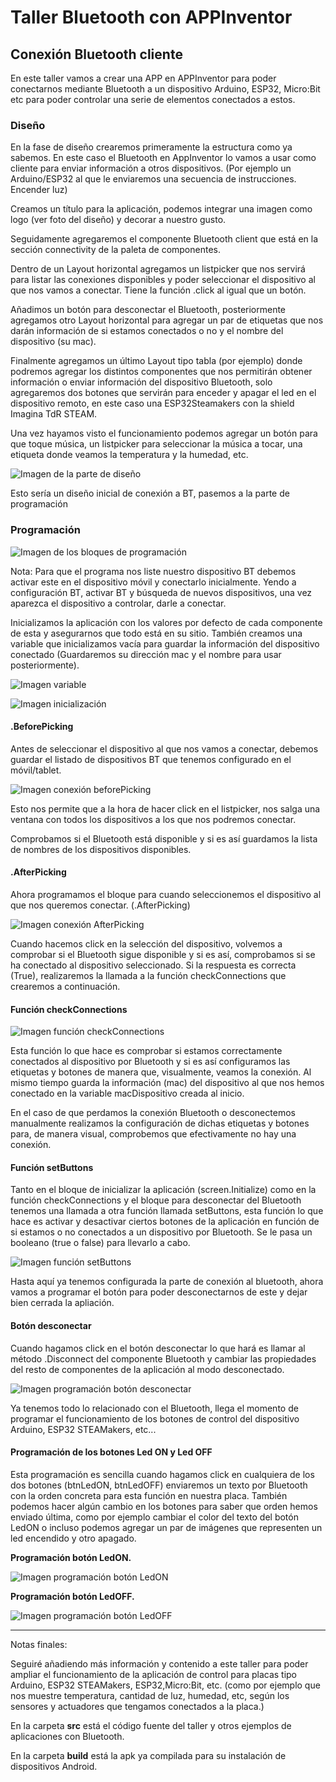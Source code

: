 # Taller Bluetooth con APPInventor

## Conexión Bluetooth cliente

En este taller vamos a crear una APP en APPInventor para poder conectarnos mediante Bluetooth a un dispositivo Arduino, ESP32, Micro:Bit etc para poder controlar una serie de elementos conectados a estos.

### Diseño

 En la fase de diseño crearemos primeramente la estructura como ya sabemos. En este caso el Bluetooth en AppInventor lo vamos a usar como cliente para enviar información a otros dispositivos. (Por ejemplo un Arduino/ESP32 al que le enviaremos una secuencia de instrucciones. Encender luz)

 Creamos un título para la aplicación, podemos integrar una imagen como logo (ver foto del diseño) y decorar a nuestro gusto.

 Seguidamente agregaremos el componente Bluetooth client que está en la sección connectivity de la paleta de componentes.

 Dentro de un Layout horizontal agregamos un listpicker que nos servirá para listar las conexiones disponibles y poder seleccionar el dispositivo al que nos vamos a conectar. Tiene la función .click al igual que un botón.

 Añadimos un botón para desconectar el Bluetooth, posteriormente agregamos otro Layout horizontal para agregar un par de etiquetas que nos darán información de si estamos conectados o no y el nombre del dispositivo (su mac).

 Finalmente agregamos un último Layout tipo tabla (por ejemplo) donde podremos agregar los distintos componentes que nos permitirán obtener información o enviar información del dispositivo Bluetooth, solo agregaremos dos botones que servirán para enceder y apagar el led en el dispositivo remoto, en este caso una ESP32Steamakers con la shield Imagina TdR STEAM.

 Una vez hayamos visto el funcionamiento podemos agregar un botón para que toque música, un listpicker para seleccionar la música a tocar, una etiqueta donde veamos la temperatura y la humedad, etc.

![Imagen de la parte de diseño](./img/Diseño_pantall_BT.png)

Esto sería un diseño inicial de conexión a BT, pasemos a la parte de programación

### Programación

![Imagen de los bloques de programación](./img/Programa_completo.png)

Nota: Para que el programa nos liste nuestro dispositivo BT debemos activar este en el dispositivo móvil y conectarlo inicialmente. Yendo a configuración BT, activar BT y búsqueda de nuevos dispositivos, una vez aparezca el dispositivo a controlar, darle a conectar.

Inicializamos la aplicación con los valores por defecto de cada componente de esta y asegurarnos que todo está en su sitio. También creamos una variable que inicializamos vacía para guardar la información del dispositivo conectado (Guardaremos su dirección mac y el nombre para usar posteriormente).

![Imagen variable](./img/variable.png)

![Imagen inicialización](./img/Inicializar_app.png)

#### .BeforePicking

Antes de seleccionar el dispositivo al que nos vamos a conectar, debemos guardar el listado de dispositivos BT que tenemos configurado en el móvil/tablet.

![Imagen conexión beforePicking ](./img/bloque_beforePicking.png)

Esto nos permite que a la hora de hacer click en el listpicker, nos salga una ventana con todos los dispositivos a los que nos podremos conectar.

Comprobamos si el Bluetooth está disponible y si es así guardamos la lista de nombres de los dispositivos disponibles.

#### .AfterPicking

Ahora programamos el bloque para cuando seleccionemos el dispositivo al que nos queremos conectar. (.AfterPicking)

![Imagen conexión AfterPicking](./img/bloque_AfterPicking.png)

Cuando hacemos click en la selección del dispositivo, volvemos a comprobar si el Bluetooth sigue disponible y si es así, comprobamos si se ha conectado al dispositivo seleccionado. Si la respuesta es correcta (True), realizaremos la llamada a la función checkConnections que crearemos a continuación.

#### Función checkConnections

![Imagen función checkConnections](./img/function_checkConnections.png)

Esta función lo que hace es comprobar si estamos correctamente conectados al dispositivo por Bluetooth y si es así configuramos las etiquetas y botones de manera que, visualmente, veamos la conexión. Al mismo tiempo guarda la información (mac) del dispositivo al que nos hemos conectado en la variable macDispositivo creada al inicio.

En el caso de que perdamos la conexión Bluetooth o desconectemos manualmente realizamos la configuración de dichas etiquetas y botones para, de manera visual, comprobemos que efectivamente no hay una conexión.

#### Función setButtons

Tanto en el bloque de inicializar la aplicación (screen.Initialize) como en la función checkConnections y el bloque para desconectar del Bluetooth tenemos una llamada a otra función llamada setButtons, esta función lo que hace es activar y desactivar ciertos botones de la aplicación en función de si estamos o no conectados a un dispositivo por Bluetooth. Se le pasa un booleano (true o false) para llevarlo a cabo.

![Imagen función setButtons](./img/function_setButtons.png)

Hasta aquí ya tenemos configurada la parte de conexión al bluetooth, ahora vamos a programar el botón para poder desconectarnos de este y dejar bien cerrada la apliación.

#### Botón desconectar

Cuando hagamos click en el botón desconectar lo que hará es llamar al método .Disconnect del componente Bluetooth y cambiar las propiedades del resto de componentes de la aplicación al modo desconectado.

![Imagen programación botón desconectar](./img/bloque_boton_desconectar.png)

Ya tenemos todo lo relacionado con el Bluetooth, llega el momento de programar el funcionamiento de los botones de control del dispositivo Arduino, ESP32 STEAMakers, etc...

#### Programación de los botones Led ON y Led OFF

Esta programación es sencilla cuando hagamos click en cualquiera de los dos botones (btnLedON, btnLedOFF) enviaremos un texto por Bluetooth con la orden concreta para esta función en nuestra placa. También podemos hacer algún cambio en los botones para saber que orden hemos enviado última, como por ejemplo cambiar el color del texto del botón LedON o incluso podemos agregar un par de imágenes que representen un led encendido y otro apagado.

__Programación botón LedON.__

![Imagen programación botón LedON](./img/bloque_boton_LedON.png)

__Programación botón LedOFF.__

![Imagen programación botón LedOFF](./img/bloque_boton_LedOFF.png)

________

Notas finales:

Seguiré añadiendo más información y contenido a este taller para poder ampliar el funcionamiento de la aplicación de control para placas tipo Arduino, ESP32 STEAMakers, ESP32,Micro:Bit, etc. (como por ejemplo que nos muestre temperatura, cantidad de luz, humedad, etc, según los sensores y actuadores que tengamos conectados a la placa.)

En la carpeta __src__ está el código fuente del taller y otros ejemplos de aplicaciones con Bluetooth.

En la carpeta __build__ está la apk ya compilada para su instalación de dispositivos Android.
